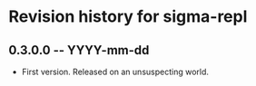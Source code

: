 # Revision history for sigma-repl

## 0.3.0.0  -- YYYY-mm-dd

* First version. Released on an unsuspecting world.
